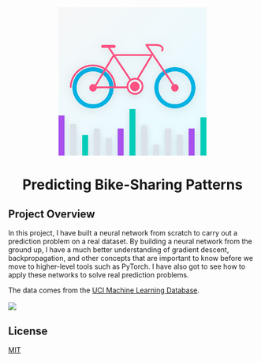 <div align="center">
<img src="assets/Predicting-Bike-Sharing-Patterns.jpg" height="300" width="300" />
<br />
<h1>Predicting Bike-Sharing Patterns</h1>
</div>

## Project Overview

In this project, I have built a neural network from scratch to carry out a prediction problem on a real dataset. By building a neural network from the ground up, I have a much better understanding of gradient descent, backpropagation, and other concepts that are important to know before we move to higher-level tools such as PyTorch. I have also got to see how to apply these networks to solve real prediction problems.

The data comes from the [UCI Machine Learning Database](https://archive.ics.uci.edu/ml/datasets/Bike+Sharing+Dataset).

<a href="https://mybinder.org/v2/gh/iamrajiv/Predicting-Bike-Sharing-Patterns/master"><img align="center" src="https://mybinder.org/static/logo.svg" width="220" /></a>

## License

[MIT](https://github.com/iamrajiv/Predicting-Bike-Sharing-Patterns/blob/master/LICENSE)
